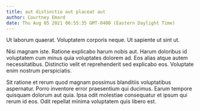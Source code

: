 ```yaml
---
title: aut distinctio aut placeat aut
author: Courtney Emard
date: Thu Aug 05 2021 06:55:35 GMT-0400 (Eastern Daylight Time)
---
```

Ut laborum quaerat. Voluptatem corporis neque. Ut sapiente ut sint ut.

 Nisi magnam iste. Ratione explicabo harum nobis aut. Harum doloribus id voluptatem cum minus quia voluptates dolorem ad. Eos alias atque autem necessitatibus. Distinctio velit et reprehenderit sed explicabo eos. Voluptate enim nostrum perspiciatis.

 Sit ratione et rerum quod magnam possimus blanditiis voluptatibus aspernatur. Porro inventore error praesentium qui ducimus. Earum tempore quisquam dolorum aut quia. Ipsa odit molestiae consequatur et ipsum qui rerum id eos. Odit repellat minima voluptatem quis libero est.